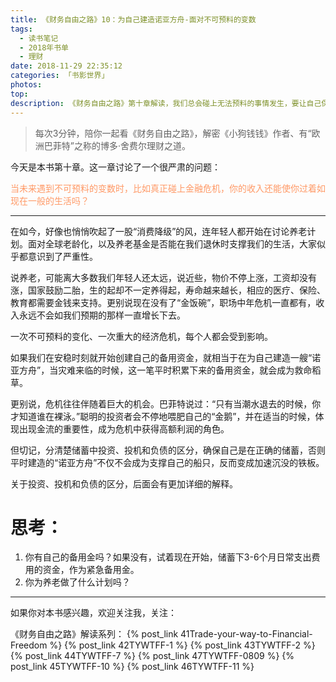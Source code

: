 ```yaml
---
title: 《财务自由之路》10：为自己建造诺亚方舟-面对不可预料的变数
tags:
  - 读书笔记
  - 2018年书单
  - 理财
date: 2018-11-29 22:35:12
categories: 「书影世界」
photos:
top:
description: 《财务自由之路》第十章解读，我们总会碰上无法预料的事情发生，要让自己保持良好的经济状况，甚至抓住致富的机会。
---
```

>每次3分钟，陪你一起看《财务自由之路》，解密《小狗钱钱》作者、有“欧洲巴菲特”之称的博多·舍费尔理财之道。

今天是本书第十章。这一章讨论了一个很严肃的问题：

<font color= "#FF9966">当未来遇到不可预料的变数时，比如真正碰上金融危机，你的收入还能使你过着如现在一般的生活吗？</font>

---

在如今，好像也悄悄吹起了一股“消费降级”的风，连年轻人都开始在讨论养老计划。面对全球老龄化，以及养老基金是否能在我们退休时支撑我们的生活，大家似乎都意识到了严重性。

说养老，可能离大多数我们年轻人还太远，说近些，物价不停上涨，工资却没有涨，国家鼓励二胎，生的起却不一定养得起，寿命越来越长，相应的医疗、保险、教育都需要金钱来支持。更别说现在没有了“金饭碗”，职场中年危机一直都有，收入永远不会如我们预期的那样一直增长下去。

一次不可预料的变化、一次重大的经济危机，每个人都会受到影响。

如果我们在安稳时刻就开始创建自己的备用资金，就相当于在为自己建造一艘“诺亚方舟”，当灾难来临的时候，这一笔平时积累下来的备用资金，就会成为救命稻草。

更别说，危机往往伴随着巨大的机会。巴菲特说过：“只有当潮水退去的时候，你才知道谁在裸泳。”聪明的投资者会不停地喂肥自己的“金鹅”，并在适当的时候，体现出现金流的重要性，成为危机中获得高额利润的角色。

但切记，分清楚储蓄中投资、投机和负债的区分，确保自己是在正确的储蓄，否则平时建造的“诺亚方舟”不仅不会成为支撑自己的船只，反而变成加速沉没的铁板。

关于投资、投机和负债的区分，后面会有更加详细的解释。

# 思考：

1. 你有自己的备用金吗？如果没有，试着现在开始，储蓄下3-6个月日常支出费用的资金，作为紧急备用金。
2. 你为养老做了什么计划吗？

---
如果你对本书感兴趣，欢迎关注我，关注：

《财务自由之路》解读系列：
{% post_link 41Trade-your-way-to-Financial-Freedom %}
{% post_link 42TYWTFF-1 %}
{% post_link 43TYWTFF-2 %}
{% post_link 44TYWTFF-7 %}
{% post_link 47TYWTFF-0809 %}
{% post_link 45TYWTFF-10 %}
{% post_link 46TYWTFF-11 %}